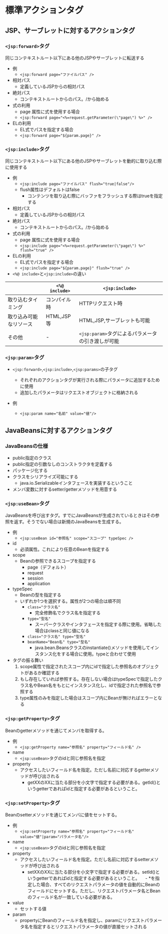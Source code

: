 # 標準アクションタグ

## JSP、サーブレットに対するアクションタグ

### `<jsp:forward>`タグ

同じコンテキストルート以下にある他のJSPやサーブレットに転送する

- 例
    - `<jsp:forward page="ファイルパス" />`
- 相対パス
    - 定義しているJSPからの相対パス
- 絶対パス
    - コンテキストルートからのパス。/から始める
- 式の利用
    - page 属性に式を使用する場合
    - `<jsp:forward page="<%=request.getParameter(\"page\") %>" />`
- ELの利用
    - EL式でパスを指定する場合
    - `<jsp:forward page="${param.page}" />`

### `<jsp:include>`タグ

同じコンテキストルート以下にある他のJSPやサーブレットを動的に取り込む際に使用する

- 例
    - `<jsp:include page="ファイルパス" flush="true|false"/>`
    - flush属性はデフォルトはfalse
        - コンテンツを取り込む際にバッファをフラッシュする際はtrueを指定する
- 相対パス
    - 定義しているJSPからの相対パス
- 絶対パス
    - コンテキストルートからのパス。/から始める
- 式の利用
    - page 属性に式を使用する場合
    - `<jsp:include page="<%=request.getParameter(\"page\") %>" flush="true" />`
- ELの利用
    - EL式でパスを指定する場合
    - `<jsp:include page="${param.page}" flush="true" />`
- `<%@ include>`と`<jsp:include>`の違い

||`<%@ include>`|`<jsp:include>`|
|---|---|---|
|取り込むタイミング|コンパイル時|HTTPリクエスト時|
|取り込み可能なリソース|HTML,JSP等|HTML,JSP,サーブレットも可能|
|その他|-|`<jsp:param>`タグによるパラメータの引き渡しが可能|

### `<jsp:param>`タグ

- `<jsp:forward>`,`<jsp:include>`,`<jsp:params>`の子タグ
    - それぞれのアクションタグが実行される際にパラメータに追加するために使用
    - 追加したパラメータはリクエストオブジェクトに格納される

- 例
    - `<jsp:param name="名前" value="値"/>`

## JavaBeansに対するアクションタグ

### JavaBeansの仕様

- public指定のクラス
- public指定の引数なしのコンストラクタを定義する
- パッケージ化する
- クラスをシリアライズ可能にする
    - java.io.Serializableインタフェースを実装するということ
- メンバ変数に対するsetter/getterメソッドを用意する

### `<jsp:useBean>`タグ

JavaBeansを呼び出すタグ。すでにJavaBeansが生成されているときはその参照を返す。そうでない場合は新規のJavaBeansを生成する。

- 例
    - `<jsp:useBean id="参照名" scope="スコープ" typeSpec />`
- id
    - 必須属性。これにより任意のBeanを指定する
- scope
    - Beanの参照できるスコープを指定する
        - page（デフォルト）
        - request
        - session
        - application
- typeSpec
    - Beanの型を指定する
    - いずれか1つを選択する。属性が2つの場合は順不同
        - `class="クラス名"`
            - 完全修飾名でクラス名を指定する
        - `type="型名"`
            - スーパークラスやインタフェースを指定する際に使用。省略した場合はclassと同じ値になる
        - `class="クラス名" type="型名"`
        - `beanName="Bean名" type="型名"`
            - java.bean.Beansクラスのinstantiate()メソッドを使用してインスタンス化をする場合に使用。typeと合わせて使用
- タグの振る舞い
    1. scope属性で指定されたスコープ内にidで指定した参照名のオブジェクトがあるか確認する
    1. もし存在していれば参照する。存在しない場合はtypeSpecで指定したクラス名やBean名をもとにインスタンス化し、idで指定された参照名で参照する
    1. type属性のみを指定した場合はスコープ内にBeanが無ければエラーとなる

### `<jsp:getProperty>`タグ

Beanのgetterメソッドを通じてメンバを取得する。

- 例
    - `<jsp:getProperty name="参照名" property="フィールド名" />`
- name
    - `<jsp:useBean>`タグのidと同じ参照名を指定
- property
    - アクセスしたいフィールド名を指定。ただし名前に対応するgetterメソッドが呼び出される
        - getXXのXXに当たる部分を小文字で指定する必要がある。getId()というgetterであればidと指定する必要があるということ。

### `<jsp:setProperty>`タグ

Beanのsetterメソッドを通じてメンバに値をセットする。

- 例
    - `<jsp:setProperty name="参照名" property="フィールド名" value="値"|param="パラメータ名"/>`
- name
    - `<jsp:useBean>`タグのidと同じ参照名を指定
- property
    - アクセスしたいフィールド名を指定。ただし名前に対応するsetterメソッドが呼び出される
        - setXXのXXに当たる部分を小文字で指定する必要がある。setId()というgetterであればidと指定する必要があるということ。
        　- *を指定した場合、すべてのリクエストパラメータの値を自動的にBeanのフィールドにセットする。ただし、リクエストパラメータ名とBeanのフィールド名が一致している必要がある。
- value
    - セットする値
- param
    - propertyにBeanのフィールド名を指定し、paramにリクエストパラメータ名を指定するとリクエストパラメータの値が直接セットされる